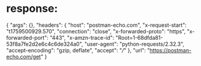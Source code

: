 # response:

{
    "args": {},
    "headers": {
        "host": "postman-echo.com",
        "x-request-start": "t1759500929.570",
        "connection": "close",
        "x-forwarded-proto": "https",
        "x-forwarded-port": "443",
        "x-amzn-trace-id": "Root=1-68dfda81-53f8a7fe2d2e6c4c6de324a0",
        "user-agent": "python-requests/2.32.3",
        "accept-encoding": "gzip, deflate",
        "accept": "*/*"
    },
    "url": "https://postman-echo.com/get"
}
